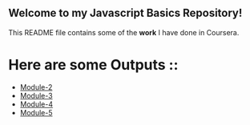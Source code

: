 ## Welcome to my Javascript Basics Repository!


This README file contains some of the **work** I have done in Coursera. 



# Here are some Outputs ::

* [Module-2](https://akkified.github.io/coursera-test/site/Assignments/Module%202/index.html)
* [Module-3](https://akkified.github.io/coursera-test/site/Assignments/Module%203/index.html)
* [Module-4](https://akkified.github.io/coursera-test/site/Assignments/Module4/index.html)
* [Module-5](https://akkified.github.io/coursera-test/site/Assignments/Module5/index.html)

